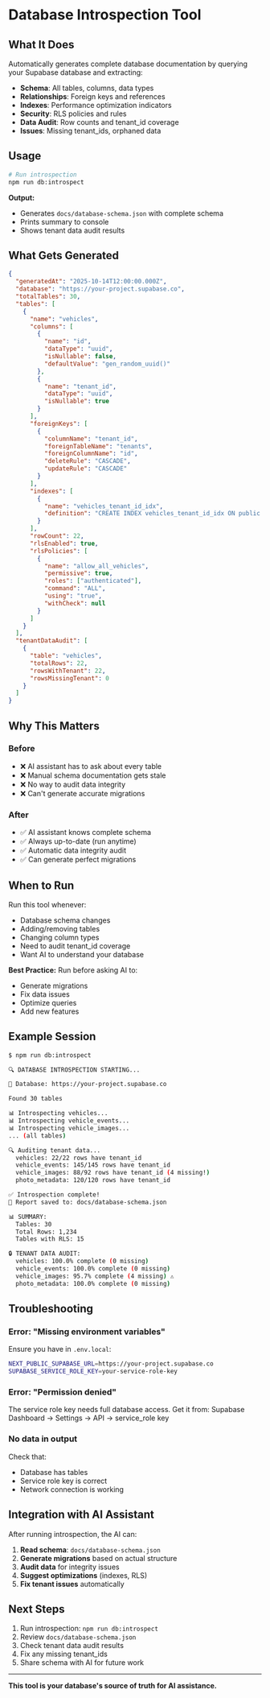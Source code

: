 # Database Introspection Tool

## What It Does

Automatically generates complete database documentation by querying your Supabase database and extracting:

- **Schema**: All tables, columns, data types
- **Relationships**: Foreign keys and references
- **Indexes**: Performance optimization indicators
- **Security**: RLS policies and rules
- **Data Audit**: Row counts and tenant_id coverage
- **Issues**: Missing tenant_ids, orphaned data

## Usage

```bash
# Run introspection
npm run db:introspect
```

**Output:**
- Generates `docs/database-schema.json` with complete schema
- Prints summary to console
- Shows tenant data audit results

## What Gets Generated

```json
{
  "generatedAt": "2025-10-14T12:00:00.000Z",
  "database": "https://your-project.supabase.co",
  "totalTables": 30,
  "tables": [
    {
      "name": "vehicles",
      "columns": [
        {
          "name": "id",
          "dataType": "uuid",
          "isNullable": false,
          "defaultValue": "gen_random_uuid()"
        },
        {
          "name": "tenant_id",
          "dataType": "uuid",
          "isNullable": true
        }
      ],
      "foreignKeys": [
        {
          "columnName": "tenant_id",
          "foreignTableName": "tenants",
          "foreignColumnName": "id",
          "deleteRule": "CASCADE",
          "updateRule": "CASCADE"
        }
      ],
      "indexes": [
        {
          "name": "vehicles_tenant_id_idx",
          "definition": "CREATE INDEX vehicles_tenant_id_idx ON public.vehicles USING btree (tenant_id)"
        }
      ],
      "rowCount": 22,
      "rlsEnabled": true,
      "rlsPolicies": [
        {
          "name": "allow_all_vehicles",
          "permissive": true,
          "roles": ["authenticated"],
          "command": "ALL",
          "using": "true",
          "withCheck": null
        }
      ]
    }
  ],
  "tenantDataAudit": [
    {
      "table": "vehicles",
      "totalRows": 22,
      "rowsWithTenant": 22,
      "rowsMissingTenant": 0
    }
  ]
}
```

## Why This Matters

### Before
- ❌ AI assistant has to ask about every table
- ❌ Manual schema documentation gets stale
- ❌ No way to audit data integrity
- ❌ Can't generate accurate migrations

### After
- ✅ AI assistant knows complete schema
- ✅ Always up-to-date (run anytime)
- ✅ Automatic data integrity audit
- ✅ Can generate perfect migrations

## When to Run

Run this tool whenever:
- Database schema changes
- Adding/removing tables
- Changing column types
- Need to audit tenant_id coverage
- Want AI to understand your database

**Best Practice:** Run before asking AI to:
- Generate migrations
- Fix data issues
- Optimize queries
- Add new features

## Example Session

```bash
$ npm run db:introspect

🔍 DATABASE INTROSPECTION STARTING...

📍 Database: https://your-project.supabase.co

Found 30 tables

📊 Introspecting vehicles...
📊 Introspecting vehicle_events...
📊 Introspecting vehicle_images...
... (all tables)

🔍 Auditing tenant data...
  vehicles: 22/22 rows have tenant_id
  vehicle_events: 145/145 rows have tenant_id
  vehicle_images: 88/92 rows have tenant_id (4 missing!)
  photo_metadata: 120/120 rows have tenant_id

✅ Introspection complete!
📄 Report saved to: docs/database-schema.json

📊 SUMMARY:
  Tables: 30
  Total Rows: 1,234
  Tables with RLS: 15

🔒 TENANT DATA AUDIT:
  vehicles: 100.0% complete (0 missing)
  vehicle_events: 100.0% complete (0 missing)
  vehicle_images: 95.7% complete (4 missing) ⚠️
  photo_metadata: 100.0% complete (0 missing)
```

## Troubleshooting

### Error: "Missing environment variables"
Ensure you have in `.env.local`:
```bash
NEXT_PUBLIC_SUPABASE_URL=https://your-project.supabase.co
SUPABASE_SERVICE_ROLE_KEY=your-service-role-key
```

### Error: "Permission denied"
The service role key needs full database access. Get it from:
Supabase Dashboard → Settings → API → service_role key

### No data in output
Check that:
- Database has tables
- Service role key is correct
- Network connection is working

## Integration with AI Assistant

After running introspection, the AI can:

1. **Read schema**: `docs/database-schema.json`
2. **Generate migrations** based on actual structure
3. **Audit data** for integrity issues
4. **Suggest optimizations** (indexes, RLS)
5. **Fix tenant issues** automatically

## Next Steps

1. Run introspection: `npm run db:introspect`
2. Review `docs/database-schema.json`
3. Check tenant data audit results
4. Fix any missing tenant_ids
5. Share schema with AI for future work

---

**This tool is your database's source of truth for AI assistance.**
